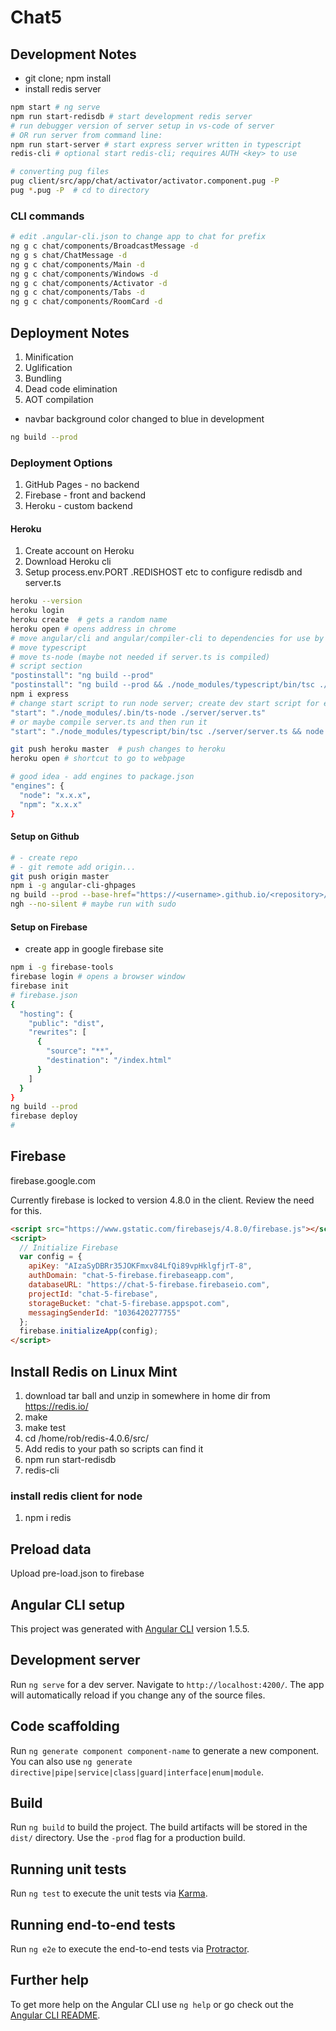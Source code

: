 # Chat5

## Development Notes

- git clone; npm install
- install redis server
```bash
npm start # ng serve
npm run start-redisdb # start development redis server
# run debugger version of server setup in vs-code of server
# OR run server from command line:
npm run start-server # start express server written in typescript
redis-cli # optional start redis-cli; requires AUTH <key> to use

# converting pug files
pug client/src/app/chat/activator/activator.component.pug -P
pug *.pug -P  # cd to directory
```

### CLI commands
```bash
# edit .angular-cli.json to change app to chat for prefix
ng g c chat/components/BroadcastMessage -d
ng g s chat/ChatMessage -d
ng g c chat/components/Main -d
ng g c chat/components/Windows -d
ng g c chat/components/Activator -d
ng g c chat/components/Tabs -d
ng g c chat/components/RoomCard -d
```

## Deployment Notes

1. Minification
2. Uglification
3. Bundling
4. Dead code elimination
5. AOT compilation

- navbar background color changed to blue in development
```bash
ng build --prod
```

### Deployment Options
1. GitHub Pages - no backend
2. Firebase - front and backend
3. Heroku - custom backend

#### Heroku
1. Create account on Heroku
2. Download Heroku cli
3. Setup process.env.PORT .REDISHOST etc to configure redisdb and server.ts

```bash
heroku --version
heroku login
heroku create  # gets a random name
heroku open # opens address in chrome
# move angular/cli and angular/compiler-cli to dependencies for use by heroku
# move typescript
# move ts-node (maybe not needed if server.ts is compiled)
# script section
"postinstall": "ng build --prod"
"postinstall": "ng build --prod && ./node_modules/typescript/bin/tsc ./server/server.ts"
npm i express
# change start script to run node server; create dev start script for existing start
"start": "./node_modules/.bin/ts-node ./server/server.ts"
# or maybe compile server.ts and then run it
"start": "./node_modules/typescript/bin/tsc ./server/server.ts && node server.js"

git push heroku master  # push changes to heroku
heroku open # shortcut to go to webpage

# good idea - add engines to package.json
"engines": {
  "node": "x.x.x",
  "npm": "x.x.x"
}
```
#### Setup on Github
```bash
# - create repo
# - git remote add origin...
git push origin master
npm i -g angular-cli-ghpages
ng build --prod --base-href="https://<username>.github.io/<repository>/" # trailing / important
ngh --no-silent # maybe run with sudo
```

#### Setup on Firebase
- create app in google firebase site
```bash
npm i -g firebase-tools
firebase login # opens a browser window
firebase init
# firebase.json
{
  "hosting": {
    "public": "dist",
    "rewrites": [
      {
        "source": "**",
        "destination": "/index.html"
      }
    ]
  }
}
ng build --prod
firebase deploy
#
```


## Firebase

firebase.google.com

Currently firebase is locked to version 4.8.0 in the client. Review the need for this.

```html
<script src="https://www.gstatic.com/firebasejs/4.8.0/firebase.js"></script>
<script>
  // Initialize Firebase
  var config = {
    apiKey: "AIzaSyDBRr35JOKFmxv84LfQi89vpHklgfjrT-8",
    authDomain: "chat-5-firebase.firebaseapp.com",
    databaseURL: "https://chat-5-firebase.firebaseio.com",
    projectId: "chat-5-firebase",
    storageBucket: "chat-5-firebase.appspot.com",
    messagingSenderId: "1036420277755"
  };
  firebase.initializeApp(config);
</script>
```

## Install Redis on Linux Mint

1. download tar ball and unzip in somewhere in home dir from https://redis.io/
2. make
3. make test
4. cd /home/rob/redis-4.0.6/src/
6. Add redis to your path so scripts can find it
5. npm run start-redisdb
5. redis-cli

### install redis client for node
1. npm i redis

## Preload data
Upload pre-load.json to firebase

## Angular CLI setup

This project was generated with [Angular CLI](https://github.com/angular/angular-cli) version 1.5.5.

## Development server

Run `ng serve` for a dev server. Navigate to `http://localhost:4200/`. The app will automatically reload if you change any of the source files.

## Code scaffolding

Run `ng generate component component-name` to generate a new component. You can also use `ng generate directive|pipe|service|class|guard|interface|enum|module`.

## Build

Run `ng build` to build the project. The build artifacts will be stored in the `dist/` directory. Use the `-prod` flag for a production build.

## Running unit tests

Run `ng test` to execute the unit tests via [Karma](https://karma-runner.github.io).

## Running end-to-end tests

Run `ng e2e` to execute the end-to-end tests via [Protractor](http://www.protractortest.org/).

## Further help

To get more help on the Angular CLI use `ng help` or go check out the [Angular CLI README](https://github.com/angular/angular-cli/blob/master/README.md).
